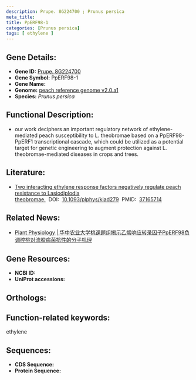 ```yaml
---
description: Prupe. 8G224700 ; Prunus persica
meta_title:
title: PpERF98-1
categories: [Prunus persica]
tags: [ ethylene ]
---
```


## Gene Details:
- **Gene ID:**	[Prupe. 8G224700]()
- **Gene Symbol:** PpERF98-1
- **Gene Name:** 
- **Genome:** [peach reference genome v2.0.a1]()
- **Species:** *Prunus persica*

## Functional Description:
   - our work deciphers an important regulatory network of ethylene-mediated peach susceptibility to L. theobromae based on a PpERF98-PpERF1 transcriptional cascade, which could be utilized as a potential target for genetic engineering to augment protection against L. theobromae-mediated diseases in crops and trees.

## Literature:
   - [Two interacting ethylene response factors negatively regulate peach resistance to Lasiodiplodia theobromae.]( https://academic.oup.com/plphys/article/192/4/3134/7159814?login=true)&nbsp;&nbsp;DOI:&nbsp;&nbsp;[10.1093/plphys/kiad279](https://academic.oup.com/plphys/article/192/4/3134/7159814?login=true)&nbsp;&nbsp;PMID:&nbsp;&nbsp;[37165714](https://pubmed.ncbi.nlm.nih.gov/37165714/)

## Related News:
   - [Plant Physiology | 华中农业大学桃课题组揭示乙烯响应转录因子PpERF98负调控桃对流胶病菌抗性的分子机理](https://mp.weixin.qq.com/s/lbQNpHVU_dVdN4gsFAJqRg)

## Gene Resources:
- **NCBI ID:** [](https://www.ncbi.nlm.nih.gov/gene/?term=)
- **UniProt accessions:** [](https://www.uniprot.org/uniprotkb//entry)

## Orthologs:


## Function-related keywords:
ethylene

## Sequences:
- **CDS Sequence:**
- **Protein Sequence:**
